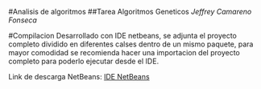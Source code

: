 #Analisis de algoritmos
##Tarea Algoritmos Geneticos
*Jeffrey Camareno Fonseca*

#Compilacion
Desarrollado con IDE netbeans, se adjunta el proyecto completo dividido en diferentes calses dentro de un mismo paquete, para mayor comodidad se recomienda hacer una importacion del proyecto completo para poderlo ejecutar desde el IDE.

Link de descarga NetBeans: [IDE NetBeans](https://netbeans.org/downloads/)